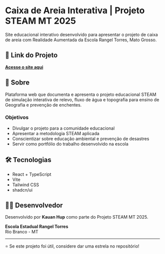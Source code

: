 # Caixa de Areia Interativa | Projeto STEAM MT 2025

Site educacional interativo desenvolvido para apresentar o projeto de caixa de areia com Realidade Aumentada da Escola Rangel Torres, Mato Grosso.

## 🔗 Link do Projeto

**[Acesse o site aqui](https://caixade-areia.com/)**

## 📖 Sobre

Plataforma web que documenta e apresenta o projeto educacional STEAM de simulação interativa de relevo, fluxo de água e topografia para ensino de Geografia e prevenção de enchentes.

### Objetivos
- Divulgar o projeto para a comunidade educacional
- Apresentar a metodologia STEAM aplicada
- Conscientizar sobre educação ambiental e prevenção de desastres
- Servir como portfólio do trabalho desenvolvido na escola

## 🛠️ Tecnologias

- React + TypeScript
- Vite
- Tailwind CSS
- shadcn/ui

## 👨‍💻 Desenvolvedor

Desenvolvido por **Kauan Hup** como parte do Projeto STEAM MT 2025.

**Escola Estadual Rangel Torres**  
Rio Branco - MT

---

⭐ Se este projeto foi útil, considere dar uma estrela no repositório!
